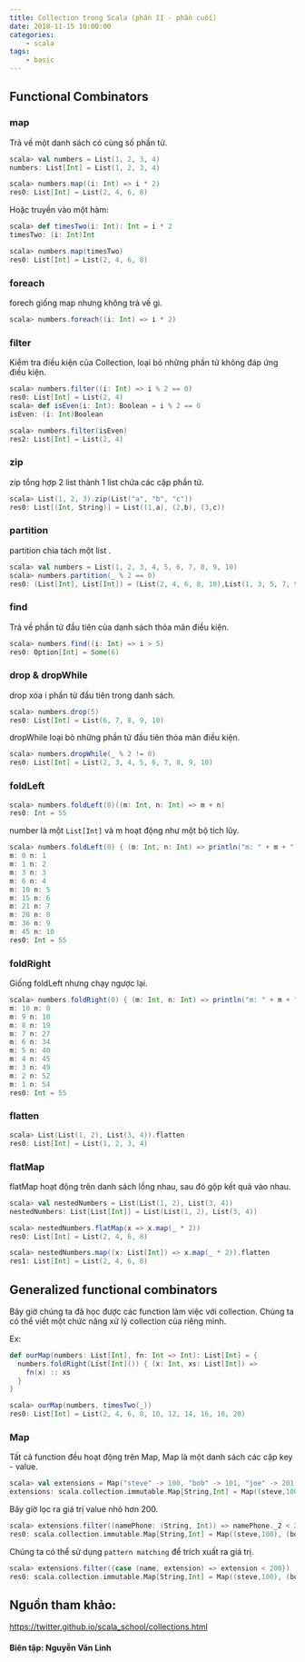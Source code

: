 ```yaml
---
title: Collection trong Scala (phần II - phần cuối)
date: 2018-11-15 10:00:00
categories: 
    - scala
tags: 
    - basic
---
```

## Functional Combinators

### map
Trả về một danh sách có cùng số phần tử.
```scala
scala> val numbers = List(1, 2, 3, 4)
numbers: List[Int] = List(1, 2, 3, 4)

scala> numbers.map((i: Int) => i * 2)
res0: List[Int] = List(2, 4, 6, 8)
```
<!-- more -->

Hoặc truyền vào một hàm:
```scala
scala> def timesTwo(i: Int): Int = i * 2
timesTwo: (i: Int)Int

scala> numbers.map(timesTwo)
res0: List[Int] = List(2, 4, 6, 8)
```
### foreach
forech giống map nhưng không trả về gì.
```scala
scala> numbers.foreach((i: Int) => i * 2)
```
### filter
Kiểm tra điều kiện của Collection, loại bỏ những phần tử không đáp ứng điều kiện.
```scala
scala> numbers.filter((i: Int) => i % 2 == 0)
res0: List[Int] = List(2, 4)
scala> def isEven(i: Int): Boolean = i % 2 == 0
isEven: (i: Int)Boolean

scala> numbers.filter(isEven)
res2: List[Int] = List(2, 4)
```
### zip
zip tổng hợp 2 list thành 1 list chứa các cặp phần tử.
```scala
scala> List(1, 2, 3).zip(List("a", "b", "c"))
res0: List[(Int, String)] = List((1,a), (2,b), (3,c))
```

### partition
partition chia tách một list .
```scala
scala> val numbers = List(1, 2, 3, 4, 5, 6, 7, 8, 9, 10)
scala> numbers.partition(_ % 2 == 0)
res0: (List[Int], List[Int]) = (List(2, 4, 6, 8, 10),List(1, 3, 5, 7, 9))
```
### find
Trả về phần tử đầu tiên của danh sách thỏa mãn điều kiện.
```scala
scala> numbers.find((i: Int) => i > 5)
res0: Option[Int] = Some(6)
```

### drop & dropWhile
drop xóa i phần tử đầu tiên trong danh sách.
```scala
scala> numbers.drop(5)
res0: List[Int] = List(6, 7, 8, 9, 10)
```
dropWhile loại bỏ những phần tử đầu tiên thỏa mãn điều kiện.
```scala
scala> numbers.dropWhile(_ % 2 != 0)
res0: List[Int] = List(2, 3, 4, 5, 6, 7, 8, 9, 10)
```
### foldLeft

```scala
scala> numbers.foldLeft(0)((m: Int, n: Int) => m + n)
res0: Int = 55
```
number là một `List[Int]` và m hoạt động như một bộ tích lũy.
```scala
scala> numbers.foldLeft(0) { (m: Int, n: Int) => println("m: " + m + " n: " + n); m + n }
m: 0 n: 1
m: 1 n: 2
m: 3 n: 3
m: 6 n: 4
m: 10 n: 5
m: 15 n: 6
m: 21 n: 7
m: 28 n: 8
m: 36 n: 9
m: 45 n: 10
res0: Int = 55
```
### foldRight
Giống foldLeft nhưng chạy ngược lại.
```scala
scala> numbers.foldRight(0) { (m: Int, n: Int) => println("m: " + m + " n: " + n); m + n }
m: 10 n: 0
m: 9 n: 10
m: 8 n: 19
m: 7 n: 27
m: 6 n: 34
m: 5 n: 40
m: 4 n: 45
m: 3 n: 49
m: 2 n: 52
m: 1 n: 54
res0: Int = 55
```
### flatten
```scala
scala> List(List(1, 2), List(3, 4)).flatten
res0: List[Int] = List(1, 2, 3, 4)
```

### flatMap

flatMap hoạt động trên danh sách lồng nhau, sau đó gộp kết quả vào nhau.
```scala
scala> val nestedNumbers = List(List(1, 2), List(3, 4))
nestedNumbers: List[List[Int]] = List(List(1, 2), List(3, 4))

scala> nestedNumbers.flatMap(x => x.map(_ * 2))
res0: List[Int] = List(2, 4, 6, 8)
```
```scala
scala> nestedNumbers.map((x: List[Int]) => x.map(_ * 2)).flatten
res1: List[Int] = List(2, 4, 6, 8)
```
## Generalized functional combinators

Bây giờ chúng ta đã học được các function làm việc với collection. Chúng ta có thể viết một chức năng xử lý collection của riêng mình.

Ex:
```scala
def ourMap(numbers: List[Int], fn: Int => Int): List[Int] = {
  numbers.foldRight(List[Int]()) { (x: Int, xs: List[Int]) =>
    fn(x) :: xs
  }
}

scala> ourMap(numbers, timesTwo(_))
res0: List[Int] = List(2, 4, 6, 8, 10, 12, 14, 16, 18, 20)
```
### Map

Tất cả function đều hoạt động trên Map, Map là một danh sách các cặp key - value.
```scala
scala> val extensions = Map("steve" -> 100, "bob" -> 101, "joe" -> 201)
extensions: scala.collection.immutable.Map[String,Int] = Map((steve,100), (bob,101), (joe,201))
```
Bây giờ lọc ra giá trị value nhỏ hơn 200.
```scala
scala> extensions.filter((namePhone: (String, Int)) => namePhone._2 < 200)
res0: scala.collection.immutable.Map[String,Int] = Map((steve,100), (bob,101))
```
Chúng ta có thể sử dụng `pattern matching` để trích xuất ra giá trị.
```scala
scala> extensions.filter({case (name, extension) => extension < 200})
res0: scala.collection.immutable.Map[String,Int] = Map((steve,100), (bob,101))
```

## Nguồn tham khảo:
https://twitter.github.io/scala_school/collections.html

#### Biên tập: Nguyễn Văn Linh
